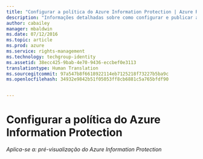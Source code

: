 ```yaml
---
title: "Configurar a política do Azure Information Protection | Azure Rights Management"
description: "Informações detalhadas sobre como configurar e publicar a política do Azure Information Protection."
author: cabailey
manager: mbaldwin
ms.date: 07/12/2016
ms.topic: article
ms.prod: azure
ms.service: rights-management
ms.technology: techgroup-identity
ms.assetid: 38ecc425-9bab-4e70-9436-eccbef0e3113
translationtype: Human Translation
ms.sourcegitcommit: 97a547b8f6618922114eb7125218f73227b5ba9c
ms.openlocfilehash: 34932e9842b51f05053ff8cb6881c5a765bfdf90


---
```


# Configurar a política do Azure Information Protection 

*Aplica-se a: pré-visualização do Azure Information Protection*




<!--HONumber=Aug16_HO3-->


